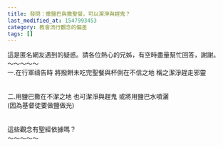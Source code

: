 ```yaml
---
title: 發問：撒鹽巴與撒聖餐，可以潔淨與趕鬼？
last_modified_at: 1547993453
category: 教會流行觀念的偏差
tags: []
---
```


這是匿名網友遇到的疑惑。請各位熱心的兄姊，有空時盡量幫忙回答，謝謝。<br><!--more-->～～～～～<br>一.在行軍禱告時 將撥餅未吃完聖餐與杯倒在不信之地 稱之潔淨趕走邪靈<br> <br><br>二.用鹽巴撒在不潔之地  也可潔淨與趕鬼 或將用鹽巴水噴灑 <br>(因為基督徒要做鹽做光)<br><br><br>這些觀念有聖經依據嗎？<br>～～～～～<br><br><br>
